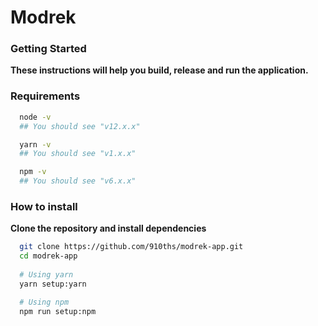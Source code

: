 # Modrek

### Getting Started

**These instructions will help you build, release and run the application.**

### Requirements
```bash
  node -v
  ## You should see "v12.x.x"
```

```bash
  yarn -v
  ## You should see "v1.x.x"
```

```bash
  npm -v
  ## You should see "v6.x.x"
```

### How to install

**Clone the repository and install dependencies**

```bash
  git clone https://github.com/910ths/modrek-app.git
  cd modrek-app
  
  # Using yarn
  yarn setup:yarn

  # Using npm
  npm run setup:npm
```


